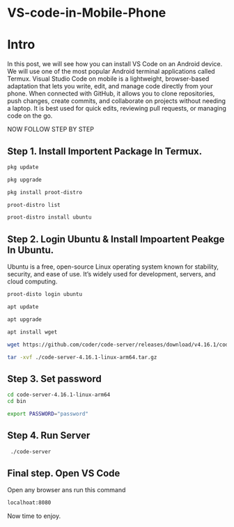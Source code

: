 # VS-code-in-Mobile-Phone

# Intro
 In this post, we will see how you can install VS Code on an Android device. We will use one of the most popular Android terminal applications called Termux.
Visual Studio Code on mobile is a lightweight, browser-based adaptation that lets you write, edit, and manage code directly from your phone. When connected with GitHub, it allows you to clone repositories, push changes, create commits, and collaborate on projects without needing a laptop. It is best used for quick edits, reviewing pull requests, or managing code on the go.

NOW FOLLOW STEP BY STEP

## Step 1. Install Importent Package  In Termux.


 ```bash
pkg update
 ```
```bash
pkg upgrade
 ```
```bash
pkg install proot-distro
```
```bash
proot-distro list
```
```bash
proot-distro install ubuntu
```

## Step 2. Login Ubuntu & Install Impoartent Peakge In Ubuntu.
Ubuntu is a free, open-source Linux operating system known for stability, security, and ease of use. It’s widely used for development, servers, and cloud computing.


```bash
proot-disto login ubuntu
```
```bash
apt update
```
```bash
apt upgrade
```
```bash
apt install wget
```
```bash
wget https://github.com/coder/code-server/releases/download/v4.16.1/code-server-4.16.1-linux-arm64.tar.gz
```
```bash
tar -xvf ./code-server-4.16.1-linux-arm64.tar.gz
```


## Step 3. Set password


```bash
cd code-server-4.16.1-linux-arm64
cd bin
```
```bash
export PASSWORD="password"
```


## Step 4. Run Server


```bash
 ./code-server
```


## Final step. Open VS Code


 Open any browser ans run this command
 ```bash
localhoat:8080
```

Now time to enjoy.
```

